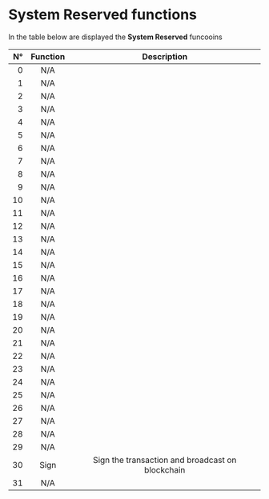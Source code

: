 System Reserved functions
====================
In the table below are displayed the **System Reserved** funcooins 

|N°    |Function                                                           |Description   | 
|-----:|:-------------------------------------------------------------------:|:-------------:| 
| 0    | N/A |  | 
| 1    | N/A |  | 
| 2    | N/A |  | 
| 3    | N/A |  | 
| 4    | N/A |  | 
| 5    | N/A |  | 
| 6    | N/A |  | 
| 7    | N/A |  | 
| 8    | N/A |  | 
| 9    | N/A |  | 
| 10   | N/A |  | 
| 11   | N/A |  | 
| 12   | N/A |  | 
| 13   | N/A |  | 
| 14   | N/A |  | 
| 15   | N/A |  | 
| 16   | N/A |  | 
| 17   | N/A |  | 
| 18   | N/A |  | 
| 19   | N/A |  | 
| 20   | N/A |  | 
| 21   | N/A |  | 
| 22   | N/A |  | 
| 23   | N/A |  | 
| 24   | N/A |  | 
| 25   | N/A |  | 
| 26   | N/A |  | 
| 27   | N/A |  | 
| 28   | N/A |  | 
| 29   | N/A |  | 
| 30   | Sign |Sign the transaction and broadcast on blockchain   | 
| 31   | N/A |  | 

